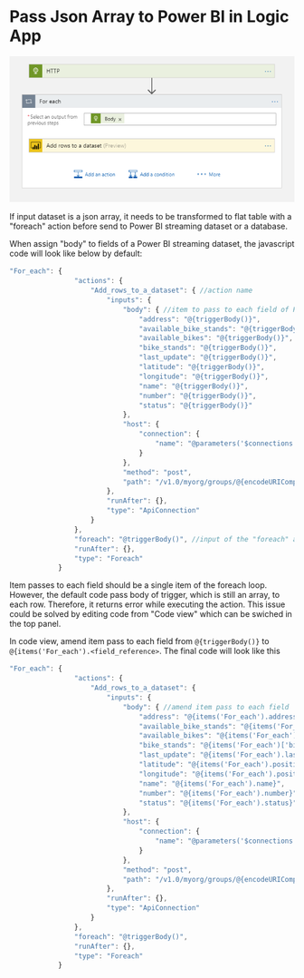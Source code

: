 Pass Json Array to Power BI in Logic App
================

![Logic App - Designer](https://github.com/William-Ch/Exploration/blob/master/Images/Logic%20App-Designer.PNG)

If input dataset is a json array, it needs to be transformed to flat table with a "foreach" action before send to Power BI streaming dataset or a database.

When assign "body" to fields of a Power BI streaming dataset, the javascript code will look like below by default:

``` javascript
"For_each": {
                "actions": {
                    "Add_rows_to_a_dataset": { //action name
                        "inputs": {
                            "body": { //item to pass to each field of Power BI streaming dataset
                                "address": "@{triggerBody()}",
                                "available_bike_stands": "@{triggerBody()}",
                                "available_bikes": "@{triggerBody()}",
                                "bike_stands": "@{triggerBody()}",
                                "last_update": "@{triggerBody()}",
                                "latitude": "@{triggerBody()}",
                                "longitude": "@{triggerBody()}",
                                "name": "@{triggerBody()}",
                                "number": "@{triggerBody()}",
                                "status": "@{triggerBody()}"
                            },
                            "host": {
                                "connection": {
                                    "name": "@parameters('$connections')['powerbi']['connectionId']"
                                }
                            },
                            "method": "post",
                            "path": "/v1.0/myorg/groups/@{encodeURIComponent('myworkspace')}/datasets/@{encodeURIComponent('ac624efc-c7c2-44e8-b6d8-198d4d934997')}/tables/@{encodeURIComponent('RealTimeData')}/rows"
                        },
                        "runAfter": {},
                        "type": "ApiConnection"
                    }
                },
                "foreach": "@triggerBody()", //input of the "foreach" action
                "runAfter": {},
                "type": "Foreach"
            }
```

Item passes to each field should be a single item of the foreach loop. However, the default code pass body of trigger, which is still an array, to each row. Therefore, it returns error while executing the action. This issue could be solved by editing code from "Code view" which can be swiched in the top panel.

In code view, amend item pass to each field from `@{triggerBody()}` to `@{items('For_each').<field_reference>`. The final code will look like this

``` javascript
"For_each": {
                "actions": {
                    "Add_rows_to_a_dataset": {
                        "inputs": {
                            "body": { //amend item pass to each field
                                "address": "@{items('For_each').address}",
                                "available_bike_stands": "@{items('For_each').available_bike_stands}",
                                "available_bikes": "@{items('For_each').available_bikes}",
                                "bike_stands": "@{items('For_each')['bike_stands']}",
                                "last_update": "@{items('For_each').last_update}",
                                "latitude": "@{items('For_each').position.lat}",
                                "longitude": "@{items('For_each').position.lng}",
                                "name": "@{items('For_each').name}",
                                "number": "@{items('For_each').number}",
                                "status": "@{items('For_each').status}"
                            },
                            "host": {
                                "connection": {
                                    "name": "@parameters('$connections')['powerbi']['connectionId']"
                                }
                            },
                            "method": "post",
                            "path": "/v1.0/myorg/groups/@{encodeURIComponent('myworkspace')}/datasets/@{encodeURIComponent('ac624efc-c7c2-44e8-b6d8-198d4d934997')}/tables/@{encodeURIComponent('RealTimeData')}/rows"
                        },
                        "runAfter": {},
                        "type": "ApiConnection"
                    }
                },
                "foreach": "@triggerBody()",
                "runAfter": {},
                "type": "Foreach"
            }
```
